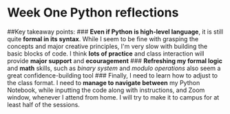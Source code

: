 # Week One Python reflections
  ##Key takeaway points: 
     ### **Even if Python is high-level language**, it is still quite **formal in its syntax**. While I seem to be fine with grasping the concepts and major creative principles, I'm very slow with building the basic blocks of code. I think  **lots of practice** and class interaction will provide **major support** and **ecouragement**
     ### **Refreshing my formal logic** and **math** skills, such as *binary system* and *modulo operations* also seem a great confidence-building tool
     ### Finally, I need to learn how to adjust to the class format. I need to **manage to navigate between** my Python Notebook, while inputting the code along with instructions, and Zoom window, whenever I attend from home. I will try to make it to campus for at least half of the sessions.
